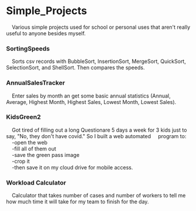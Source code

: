 # Simple_Projects
&nbsp;&nbsp;&nbsp;&nbsp;Various simple projects used for school or personal uses that aren't really useful to anyone besides myself.

### SortingSpeeds 
&nbsp;&nbsp;&nbsp;&nbsp;Sorts csv records with BubbleSort, InsertionSort, MergeSort, QuickSort, SelectionSort, and ShellSort. Then compares the speeds.

### AnnualSalesTracker
&nbsp;&nbsp;&nbsp;&nbsp;Enter sales by month an get some basic annual statistics (Annual, Average, Highest Month, Highest Sales, Lowest Month, Lowest Sales).

### KidsGreen2
&nbsp;&nbsp;&nbsp;&nbsp;Got tired of filling out a long Questionare 5 days a week for 3 kids just to say, "No, they don't have covid." So I built a web automated &nbsp;&nbsp;&nbsp;&nbsp;program to:<br/>
  &nbsp;&nbsp;&nbsp;&nbsp;-open the web<br/>
  &nbsp;&nbsp;&nbsp;&nbsp;-fill all of them out<br/>
  &nbsp;&nbsp;&nbsp;&nbsp;-save the green pass image<br/>
  &nbsp;&nbsp;&nbsp;&nbsp;-crop it<br/>
  &nbsp;&nbsp;&nbsp;&nbsp;-then save it on my cloud drive for mobile access.<br/>

### Workload Calculator
&nbsp;&nbsp;&nbsp;&nbsp;Calculator that takes number of cases and number of workers to tell me how much time it will take for my team to finish for the day.
